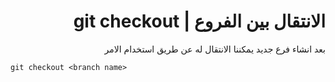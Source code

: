 <div dir="rtl">

# الانتقال بين الفروع | git checkout 

بعد انشاء فرع جديد يمكننا الانتقال له عن طريق استخدام الامر

<div dir="ltr">

    git checkout <branch name>

</div>


 </div>
